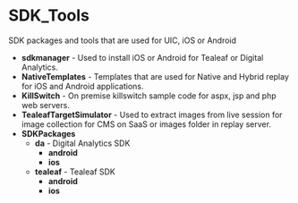 # SDK_Tools
SDK packages and tools that are used for UIC, iOS or Android

* **sdkmanager** \- Used to install iOS or Android for Tealeaf or Digital Analytics.
* **NativeTemplates** \- Templates that are used for Native and Hybrid replay for iOS and Android applications.
* **KillSwitch** \- On premise killswitch sample code for aspx, jsp and php web servers.
* **TealeafTargetSimulator** \- Used to extract images from live session for image collection for CMS on SaaS or images folder in replay server.
* **SDKPackages** 
  * **da** \- Digital Analytics SDK
    * **android**
    * **ios**
  * **tealeaf** \- Tealeaf SDK
    * **android**
    * **ios**